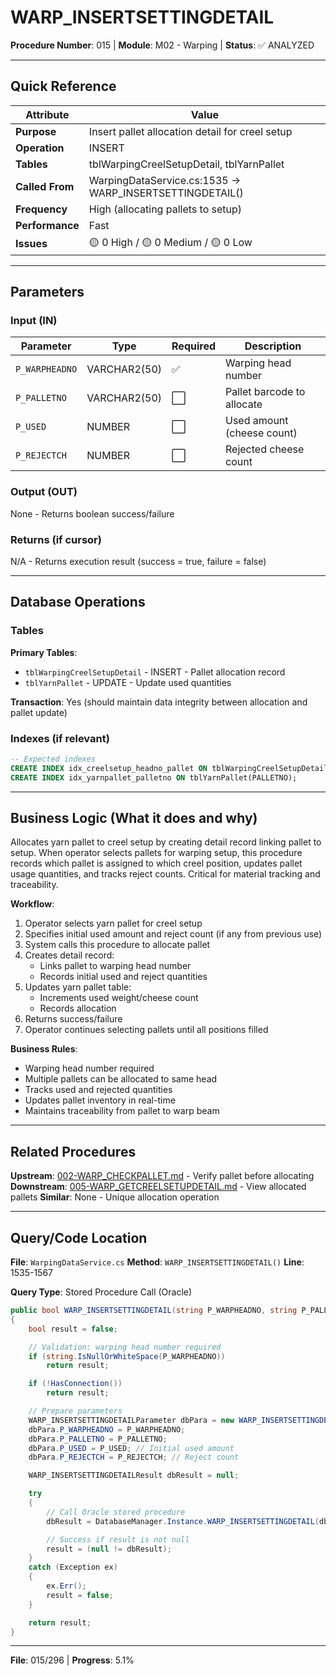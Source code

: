 # WARP_INSERTSETTINGDETAIL

**Procedure Number**: 015 | **Module**: M02 - Warping | **Status**: ✅ ANALYZED

---

## Quick Reference

| Attribute | Value |
|-----------|-------|
| **Purpose** | Insert pallet allocation detail for creel setup |
| **Operation** | INSERT |
| **Tables** | tblWarpingCreelSetupDetail, tblYarnPallet |
| **Called From** | WarpingDataService.cs:1535 → WARP_INSERTSETTINGDETAIL() |
| **Frequency** | High (allocating pallets to setup) |
| **Performance** | Fast |
| **Issues** | 🟡 0 High / 🟡 0 Medium / 🟡 0 Low |

---

## Parameters

### Input (IN)

| Parameter | Type | Required | Description |
|-----------|------|----------|-------------|
| `P_WARPHEADNO` | VARCHAR2(50) | ✅ | Warping head number |
| `P_PALLETNO` | VARCHAR2(50) | ⬜ | Pallet barcode to allocate |
| `P_USED` | NUMBER | ⬜ | Used amount (cheese count) |
| `P_REJECTCH` | NUMBER | ⬜ | Rejected cheese count |

### Output (OUT)

None - Returns boolean success/failure

### Returns (if cursor)

N/A - Returns execution result (success = true, failure = false)

---

## Database Operations

### Tables

**Primary Tables**:
- `tblWarpingCreelSetupDetail` - INSERT - Pallet allocation record
- `tblYarnPallet` - UPDATE - Update used quantities

**Transaction**: Yes (should maintain data integrity between allocation and pallet update)

### Indexes (if relevant)

```sql
-- Expected indexes
CREATE INDEX idx_creelsetup_headno_pallet ON tblWarpingCreelSetupDetail(WARPHEADNO, PALLETNO);
CREATE INDEX idx_yarnpallet_palletno ON tblYarnPallet(PALLETNO);
```

---

## Business Logic (What it does and why)

Allocates yarn pallet to creel setup by creating detail record linking pallet to setup. When operator selects pallets for warping setup, this procedure records which pallet is assigned to which creel position, updates pallet usage quantities, and tracks reject counts. Critical for material tracking and traceability.

**Workflow**:
1. Operator selects yarn pallet for creel setup
2. Specifies initial used amount and reject count (if any from previous use)
3. System calls this procedure to allocate pallet
4. Creates detail record:
   - Links pallet to warping head number
   - Records initial used and reject quantities
5. Updates yarn pallet table:
   - Increments used weight/cheese count
   - Records allocation
6. Returns success/failure
7. Operator continues selecting pallets until all positions filled

**Business Rules**:
- Warping head number required
- Multiple pallets can be allocated to same head
- Tracks used and rejected quantities
- Updates pallet inventory in real-time
- Maintains traceability from pallet to warp beam

---

## Related Procedures

**Upstream**: [002-WARP_CHECKPALLET.md](./002-WARP_CHECKPALLET.md) - Verify pallet before allocating
**Downstream**: [005-WARP_GETCREELSETUPDETAIL.md](./005-WARP_GETCREELSETUPDETAIL.md) - View allocated pallets
**Similar**: None - Unique allocation operation

---

## Query/Code Location

**File**: `WarpingDataService.cs`
**Method**: `WARP_INSERTSETTINGDETAIL()`
**Line**: 1535-1567

**Query Type**: Stored Procedure Call (Oracle)

```csharp
public bool WARP_INSERTSETTINGDETAIL(string P_WARPHEADNO, string P_PALLETNO, decimal? P_USED, decimal? P_REJECTCH)
{
    bool result = false;

    // Validation: warping head number required
    if (string.IsNullOrWhiteSpace(P_WARPHEADNO))
        return result;

    if (!HasConnection())
        return result;

    // Prepare parameters
    WARP_INSERTSETTINGDETAILParameter dbPara = new WARP_INSERTSETTINGDETAILParameter();
    dbPara.P_WARPHEADNO = P_WARPHEADNO;
    dbPara.P_PALLETNO = P_PALLETNO;
    dbPara.P_USED = P_USED; // Initial used amount
    dbPara.P_REJECTCH = P_REJECTCH; // Reject count

    WARP_INSERTSETTINGDETAILResult dbResult = null;

    try
    {
        // Call Oracle stored procedure
        dbResult = DatabaseManager.Instance.WARP_INSERTSETTINGDETAIL(dbPara);

        // Success if result is not null
        result = (null != dbResult);
    }
    catch (Exception ex)
    {
        ex.Err();
        result = false;
    }

    return result;
}
```

---

**File**: 015/296 | **Progress**: 5.1%
